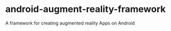 android-augment-reality-framework
=================================

A framework for creating augmented reality Apps on Android
